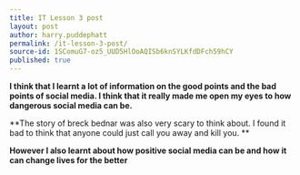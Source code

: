 ```yaml
---
title: IT Lesson 3 post
layout: post
author: harry.puddephatt
permalink: /it-lesson-3-post/
source-id: 1SComuG7-oz5_UUD5HlOoAQISb6knSYLKfdDFch59hCY
published: true
---
```

**I think that I learnt a lot of information on the good points and the bad points of social media. I think that it really made me open my eyes to how dangerous social media can be.**

**The story of breck bednar was also very scary to think about. I found it bad to think that anyone could just call you away and kill you. **

**However I also learnt about how positive social media can be and how it can change lives for the better**


